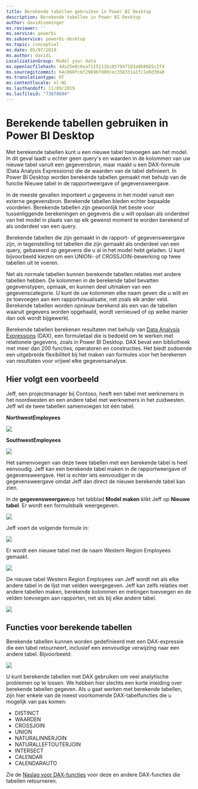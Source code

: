 ```yaml
---
title: Berekende tabellen gebruiken in Power BI Desktop
description: Berekende tabellen in Power BI Desktop
author: davidiseminger
ms.reviewer: ''
ms.service: powerbi
ms.subservice: powerbi-desktop
ms.topic: conceptual
ms.date: 05/07/2019
ms.author: davidi
LocalizationGroup: Model your data
ms.openlocfilehash: 4da25e0c6ea7115111bc057947183a8b86b5c2f4
ms.sourcegitcommit: 64c860fcbf2969bf089cec358331a1fc1e0d39a8
ms.translationtype: HT
ms.contentlocale: nl-NL
ms.lasthandoff: 11/09/2019
ms.locfileid: "73878694"
---
```

# <a name="using-calculated-tables-in-power-bi-desktop"></a>Berekende tabellen gebruiken in Power BI Desktop
Met berekende tabellen kunt u een nieuwe tabel toevoegen aan het model. In dit geval laadt u echter geen query's en waarden in de kolommen van uw nieuwe tabel vanuit een gegevensbron, maar maakt u een DAX-formule (Data Analysis Expressions) die de waarden van de tabel definieert. In Power BI Desktop worden berekende tabellen gemaakt met behulp van de functie Nieuwe tabel in de rapportweergave of gegevensweergave.

In de meeste gevallen importeert u gegevens in het model vanuit een externe gegevensbron. Berekende tabellen bieden echter bepaalde voordelen. Berekende tabellen zijn gewoonlijk het beste voor tussenliggende berekeningen en gegevens die u wilt opslaan als onderdeel van het model in plaats van op elk gewenst moment te worden berekend of als onderdeel van een query.

Berekende tabellen die zijn gemaakt in de rapport- of gegevensweergave zijn, in tegenstelling tot tabellen die zijn gemaakt als onderdeel van een query, gebaseerd op gegevens die u al in het model hebt geladen. U kunt bijvoorbeeld kiezen om een UNION- of CROSSJOIN-bewerking op twee tabellen uit te voeren.

Net als normale tabellen kunnen berekende tabellen relaties met andere tabellen hebben. De kolommen in de berekende tabel bevatten gegevenstypen, opmaak, en kunnen deel uitmaken van een gegevenscategorie. U kunt de uw kolommen elke naam geven die u wilt en ze toevoegen aan een rapportvisualisatie, net zoals elk ander veld. Berekende tabellen worden opnieuw berekend als een van de tabellen waaruit gegevens worden opgehaald, wordt vernieuwd of op welke manier dan ook wordt bijgewerkt.

Berekende tabellen berekenen resultaten met behulp van [Data Analysis Expressions](https://msdn.microsoft.com/library/gg413422.aspx) (DAX), een formuletaal die is bedoeld om te werken met relationele gegevens, zoals in Power BI Desktop. DAX bevat een bibliotheek met meer dan 200 functies, operatoren en constructies. Het biedt zodoende een uitgebreide flexibiliteit bij het maken van formules voor het berekenen van resultaten voor vrijwel elke gegevensanalyse.

## <a name="lets-look-at-an-example"></a>Hier volgt een voorbeeld
Jeff, een projectmanager bij Contoso, heeft een tabel met werknemers in het noordwesten en een andere tabel met werknemers in het zuidwesten. Jeff wil de twee tabellen samenvoegen tot één tabel.

**NorthwestEmployees**

 ![](media/desktop-calculated-tables/calctables_nwempl.png)

**SouthwestEmployees**

 ![](media/desktop-calculated-tables/calctables_swempl.png)

Het samenvoegen van deze twee tabellen met een berekende tabel is heel eenvoudig. Jeff kan een berekende tabel maken in de rapportweergave of gegevensweergave. Het is echter iets eenvoudiger in de gegevensweergave omdat Jeff dan direct de nieuwe berekende tabel kan zien.

In de **gegevensweergave**op het tabblad **Model maken** klikt Jeff op **Nieuwe tabel**. Er wordt een formulebalk weergegeven.

 ![](media/desktop-calculated-tables/calctables_formulabarempty.png)

Jeff voert de volgende formule in:

 ![](media/desktop-calculated-tables/calctables_formulabarformula.png)

Er wordt een nieuwe tabel met de naam Western Region Employees gemaakt.

 ![](media/desktop-calculated-tables/calctables_westregionempl.png)

De nieuwe tabel Western Region Employees van Jeff wordt net als elke andere tabel in de lijst met velden weergegeven. Jeff kan zelfs relaties met andere tabellen maken, berekende kolommen en metingen toevoegen en de velden toevoegen aan rapporten, net als bij elke andere tabel.

 ![](media/desktop-calculated-tables/calctables_fieldlist.png)

## <a name="functions-for-calculated-tables"></a>Functies voor berekende tabellen
Berekende tabellen kunnen worden gedefinieerd met een DAX-expressie die een tabel retourneert, inclusief een eenvoudige verwijzing naar een andere tabel. Bijvoorbeeld:

 ![](media/desktop-calculated-tables/calctables_formulabarsimpleformula.png)

U kunt berekende tabellen met DAX gebruiken om veel analytische problemen op te lossen. We hebben hier slechts een korte inleiding over berekende tabellen gegeven. Als u gaat werken met berekende tabellen, zijn hier enkele van de meest voorkomende DAX-tabelfuncties die u mogelijk van pas komen:

* DISTINCT
* WAARDEN
* CROSSJOIN
* UNION
* NATURALINNERJOIN
* NATURALLEFTOUTERJOIN
* INTERSECT
* CALENDAR
* CALENDARAUTO

Zie de [Naslag voor DAX-functies](https://msdn.microsoft.com/ee634396.aspx) voor deze en andere DAX-functies die tabellen retourneren.

